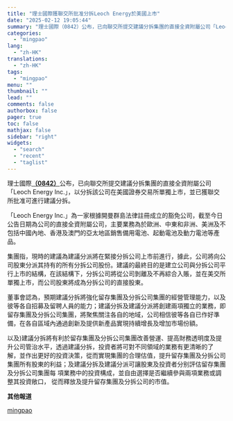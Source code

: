 ```yaml
---
title: "理士國際獲聯交所批准分拆Leoch Energy於美國上市"
date: "2025-02-12 19:05:44"
summary: "理士國際（0842）公布，已向聯交所提交建議分拆集團的直接全資附屬公司「Leoch Energy ..."
categories:
  - "mingpao"
lang:
  - "zh-HK"
translations:
  - "zh-HK"
tags:
  - "mingpao"
menu: ""
thumbnail: ""
lead: ""
comments: false
authorbox: false
pager: true
toc: false
mathjax: false
sidebar: "right"
widgets:
  - "search"
  - "recent"
  - "taglist"
---
```


理士國際[**（0842）**](stock1.php?code=0842)公布，已向聯交所提交建議分拆集團的直接全資附屬公司「Leoch Energy Inc.」，以分拆該公司在美國證券交易所單獨上市，並已獲聯交所批准可進行建議分拆。


「Leoch Energy Inc.」為一家根據開曼群島法律註冊成立的豁免公司，截至今日公告日期為公司的直接全資附屬公司，主要業務為於歐洲、中東和非洲、美洲及不包括中國內地、香港及澳門的亞太地區銷售備用電池、起動電池及動力電池等產品。

集團指，現時的建議為建議分派將在緊接分拆公司上市前進行，據此，公司將向公司股東分派其持有的所有分拆公司股份。建議的最終目的是建立公司與分拆公司平行上市的結構，在該結構下，分拆公司將從公司剝離及不再綜合入賬，並在美交所單獨上市，而公司股東將成為分拆公司的直接股東。

董事會認為，預期建議分拆將強化留存集團及分拆公司集團的經營管理能力，以及彼等各自招募及留聘人員的能力；建議分拆及建議分派將創建兩項獨立的業務，即留存集團及分拆公司集團，將聚焦關注各自的地域，公司相信彼等各自已作好準備，在各自區域內通過創新及提供新產品實現持續增長及增加市場份額。

以及)建議分拆將有利於留存集團及分拆公司集團改善營運、提高財務透明度及提升公司管治水平，透過建議分拆，投資者將可對不同領域的業務有更清晰的了 解，並作出更好的投資決策，從而實現集團的合理估值，提升留存集團及分拆公司集團所有股東的利益；及建議分拆及建議分派可讓股東及投資者分别評估留存集團及分拆公司集團每 項業務中的投資構成，並自由選擇是否繼續參與兩項業務或調整其投資敞口， 從而釋放及提升留存集團及分拆公司的市值。

**其他報道**

[mingpao](https://finance.mingpao.com/fin/instantf/20250212/1739358101507/%e7%90%86%e5%a3%ab%e5%9c%8b%e9%9a%9b%e7%8d%b2%e8%81%af%e4%ba%a4%e6%89%80%e6%89%b9%e5%87%86%e5%88%86%e6%8b%86leoch-energy%e6%96%bc%e7%be%8e%e5%9c%8b%e4%b8%8a%e5%b8%82)

